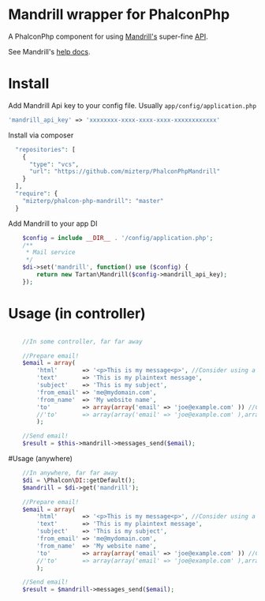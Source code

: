 # Mandrill wrapper for PhalconPhp
A PhalconPhp component for using [Mandrill's](http://mandrill.com/) super-fine [API](http://mandrillapp.com/api/docs/).

See Mandrill's [help docs](http://help.mandrill.com/home).

# Install
Add Mandrill Api key to your config file. Usually `app/config/application.php`
```php
'mandrill_api_key' => 'xxxxxxxx-xxxx-xxxx-xxxx-xxxxxxxxxxxx'
```

Install via composer
```php
  "repositories": [
    {
      "type": "vcs",
      "url": "https://github.com/mizterp/PhalconPhpMandrill"
    }
  ],
  "require": {
    "mizterp/phalcon-php-mandrill": "master"
  }
```

Add Mandrill to your app DI

```php
    $config = include __DIR__ . '/config/application.php';
    /**
     * Mail service
     */
    $di->set('mandrill', function() use ($config) {
        return new Tartan\Mandrill($config->mandrill_api_key);
    });
```


# Usage (in controller)
```php

    //In some controller, far far away

    //Prepare email!
    $email = array(
        'html'       => '<p>This is my message<p>', //Consider using a view file
        'text'       => 'This is my plaintext message',
        'subject'    => 'This is my subject',
        'from_email' => 'me@mydomain.com',
        'from_name'  => 'My website name',
        'to'         => array(array('email' => 'joe@example.com' )) //Check documentation for more details on this one
        //'to'       => array(array('email' => 'joe@example.com' ),array('email' => 'joe2@example.com' )) //for multiple emails
        );

    //Send email!
    $result = $this->mandrill->messages_send($email);

```

#Usage (anywhere)
```php
    //In anywhere, far far away
    $di = \Phalcon\DI::getDefault();
    $mandrill = $di->get('mandrill');

    //Prepare email!
    $email = array(
        'html'       => '<p>This is my message<p>', //Consider using a view file
        'text'       => 'This is my plaintext message',
        'subject'    => 'This is my subject',
        'from_email' => 'me@mydomain.com',
        'from_name'  => 'My website name',
        'to'         => array(array('email' => 'joe@example.com' )) //Check documentation for more details on this one
        //'to'       => array(array('email' => 'joe@example.com' ),array('email' => 'joe2@example.com' )) //for multiple emails
        );

    //Send email!
    $result = $mandrill->messages_send($email);
```
